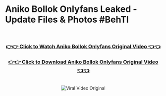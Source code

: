 # Aniko Bollok Onlyfans Leaked - Update Files & Photos #BehTl


<br>
<div align="center">
<h3><a href="https://links2leaks.com/anikobollok" rel="nofollow">👉👉 Click to Watch Aniko Bollok Onlyfans Original Video 👈👈</a></h3>
<h3><a href="https://links2leaks.com/anikobollok" rel="nofollow">👉👉 Click to Download Aniko Bollok Onlyfans Original Video 👈👈</a></h3>
<br>
<a href="https://links2leaks.com/anikobollok" rel="nofollow"><img src="https://i.ibb.co/Gkj2r4b/banner.png" alt="Viral Video Original" style="max-width: 100%; display: inline-block;" data-target="animated-image.originalImage"></a>
</div>